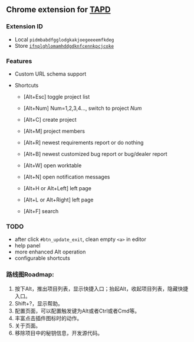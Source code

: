 Chrome extension for [TAPD](http://www.tapd.cn/)
---

### Extension ID

* Local `pidmbabdfgglodgkakjoegeeeemfkdeg`
* Store [`ifnplghlomamhddgdknfcennkpcjcoke`](https://chrome.google.com/webstore/detail/tapd助手/ifnplghlomamhddgdknfcennkpcjcoke)

### Features

* Custom URL schema support

* Shortcuts
  * [Alt+Esc] toggle project list
  * [Alt+Num] Num=1,2,3,4..., switch to project *Num*
  * [Alt+C] create project
  * [Alt+M] project members
  * [Alt+R] newest requirements report or do nothing
  * [Alt+B] newest customized bug report or bug/dealer report

  * [Alt+W] open worktable
  * [Alt+N] open notification messages
  * [Alt+H or Alt+Left] left page
  * [Alt+L or Alt+Right] left page
  * [Alt+F] search

### TODO

* after click `#btn_update_exit`, clean empty `<a>` in editor
* help panel
* more enhanced Alt operation
* configurable shortcuts


### 路线图Roadmap:

1. 按下Alt，推出项目列表，显示快捷入口；抬起Alt，收起项目列表，隐藏快捷入口。
2. Shift+?，显示帮助。
3. 配置页面，可以配置触发键为Alt或者Ctrl或者Cmd等。
4. 丰富点击插件图标时的动作。
5. 关于页面。
6. 移除项目中的秘钥信息，开发源代码。


